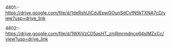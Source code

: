 4801:-	https://drive.google.com/file/d/1deRshUICdJEpwGOunSdCvfN5kTXNA7cD/view?usp=drive_link

4802:-	https://drive.google.com/file/d/1WXjVzCD5asHT_zmRmrmdncp64slMZxCc/view?usp=drive_link
